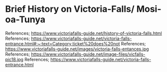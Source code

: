 # Brief History on Victoria-Falls/ Mosi-oa-Tunya
References; https://www.victoriafalls-guide.net/history-of-victoria-falls.html
References; https://www.victoriafalls-guide.net/victoria-falls-entrance.html#:~:text=Category,ticket%20does%20not
References; https://www.victoriafalls-guide.net/images/victoria-falls-entances.jpg
References; https://www.victoriafalls-guide.net/image-files/vicfalls-pic18.jpg
References; https://www.victoriafalls-guide.net/victoria-falls-entrance.html
